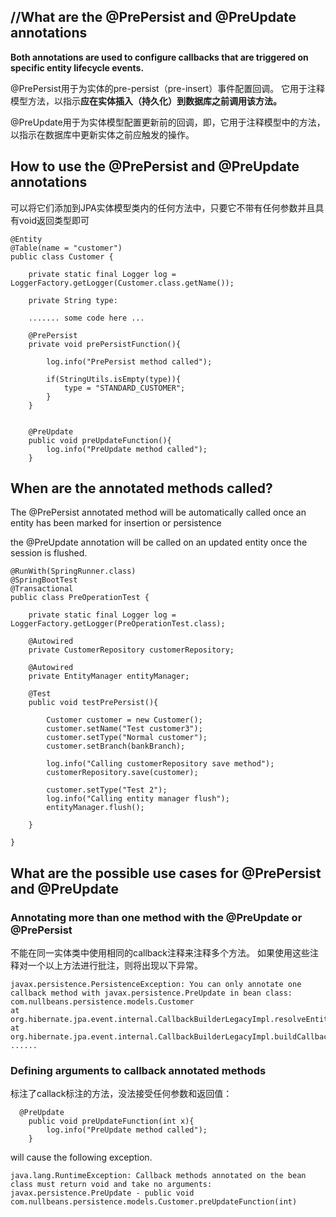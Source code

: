 ## //What are the @PrePersist and @PreUpdate annotations

**Both annotations are used to configure callbacks that are triggered on specific entity lifecycle events.**

@PrePersist用于为实体的pre-persist（pre-insert）事件配置回调。 它用于注释模型方法，以指示**应在实体插入（持久化）到数据库之前调用该方法。**

@PreUpdate用于为实体模型配置更新前的回调，即，它用于注释模型中的方法，以指示在数据库中更新实体之前应触发的操作。

## How to use the @PrePersist and @PreUpdate annotations

可以将它们添加到JPA实体模型类内的任何方法中，只要它不带有任何参数并且具有void返回类型即可

```
@Entity
@Table(name = "customer")
public class Customer {

    private static final Logger log = LoggerFactory.getLogger(Customer.class.getName());

    private String type:

    ....... some code here ...

    @PrePersist
    private void prePersistFunction(){

        log.info("PrePersist method called");

        if(StringUtils.isEmpty(type)){
            type = "STANDARD_CUSTOMER";
        }
    }


    @PreUpdate
    public void preUpdateFunction(){
        log.info("PreUpdate method called");
    }
```

## When are the annotated methods called?

The @PrePersist annotated method will be automatically called once an entity has been marked for insertion or persistence

the @PreUpdate annotation will be called on an updated entity once the session is flushed.

```
@RunWith(SpringRunner.class)
@SpringBootTest
@Transactional
public class PreOperationTest {

    private static final Logger log = LoggerFactory.getLogger(PreOperationTest.class);

    @Autowired
    private CustomerRepository customerRepository;

    @Autowired
    private EntityManager entityManager;
    
    @Test
    public void testPrePersist(){

        Customer customer = new Customer();
        customer.setName("Test customer3");
        customer.setType("Normal customer");
        customer.setBranch(bankBranch);

        log.info("Calling customerRepository save method");
        customerRepository.save(customer);

        customer.setType("Test 2");
        log.info("Calling entity manager flush");
        entityManager.flush();

    }

}
```

## What are the possible use cases for @PrePersist and @PreUpdate

### Annotating more than one method with the @PreUpdate or @PrePersist

不能在同一实体类中使用相同的callback注释来注释多个方法。 如果使用这些注释对一个以上方法进行批注，则将出现以下异常。

```
javax.persistence.PersistenceException: You can only annotate one callback method with javax.persistence.PreUpdate in bean class: com.nullbeans.persistence.models.Customer
at org.hibernate.jpa.event.internal.CallbackBuilderLegacyImpl.resolveEntityCallbacks(CallbackBuilderLegacyImpl.java:154)
at org.hibernate.jpa.event.internal.CallbackBuilderLegacyImpl.buildCallbacksForEntity(CallbackBuilderLegacyImpl.java:75)
......
```

### Defining arguments to callback annotated methods

标注了callack标注的方法，没法接受任何参数和返回值：

```
  @PreUpdate
    public void preUpdateFunction(int x){
        log.info("PreUpdate method called");
    }
```

will cause the following exception.

```
java.lang.RuntimeException: Callback methods annotated on the bean class must return void and take no arguments: 
javax.persistence.PreUpdate - public void com.nullbeans.persistence.models.Customer.preUpdateFunction(int)
```